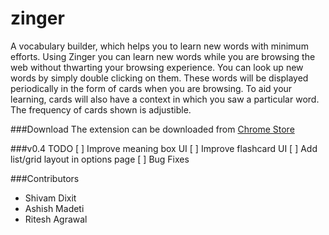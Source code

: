 zinger
======

A vocabulary builder, which helps you to learn new words with minimum efforts. Using Zinger you can learn new words while you are browsing the web without thwarting your browsing experience. You can look up new words by simply double clicking on them. These words will be displayed periodically in the form of cards when you are browsing. To aid your learning, cards will also have a context in which you saw a particular word. The frequency of cards shown is adjustible.

###Download
The extension can be downloaded from [Chrome Store](https://chrome.google.com/webstore/detail/zinger/fcpibijcomgjkeecnmjkkjfcnfnaldin)

###v0.4 TODO
[ ] Improve meaning box UI
[ ] Improve flashcard UI
[ ] Add list/grid layout in options page
[ ] Bug Fixes

###Contributors
* Shivam Dixit
* Ashish Madeti
* Ritesh Agrawal
